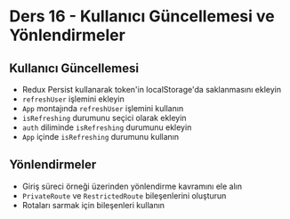 # Ders 16 - Kullanıcı Güncellemesi ve Yönlendirmeler

## Kullanıcı Güncellemesi

- Redux Persist kullanarak token'in localStorage'da saklanmasını ekleyin
- `refreshUser` işlemini ekleyin
- `App` montajında `refreshUser` işlemini kullanın
- `isRefreshing` durumunu seçici olarak ekleyin
- `auth` diliminde `isRefreshing` durumunu ekleyin
- `App` içinde `isRefreshing` durumunu kullanın

## Yönlendirmeler

- Giriş süreci örneği üzerinden yönlendirme kavramını ele alın
- `PrivateRoute` ve `RestrictedRoute` bileşenlerini oluşturun
- Rotaları sarmak için bileşenleri kullanın
